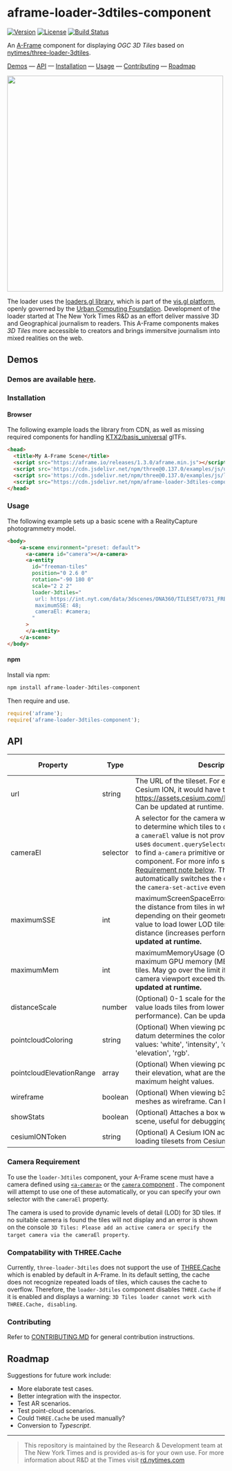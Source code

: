 # aframe-loader-3dtiles-component

[![Version](http://img.shields.io/npm/v/aframe-loader-3dtiles-component.svg?style=flat-square)](https://npmjs.org/package/aframe-loader-3dtiles-component)
[![License](http://img.shields.io/npm/l/aframe-loader-3dtiles-component.svg?style=flat-square)](https://npmjs.org/package/aframe-loader-3dtiles-component)
[![Build Status](https://cloud.drone.io/api/badges/nytimes/aframe-loader-3dtiles-component/status.svg)](https://cloud.drone.io/nytimes/aframe-loader-3dtiles-component)

An [A-Frame](https://aframe.io) component for displaying _OGC 3D Tiles_ based on [nytimes/three-loader-3dtiles](https://github.com/nytimes/three-loader-3dtiles).

[Demos](#demos) &mdash;
[API](#api) &mdash;
[Installation](#installation) &mdash;
[Usage](#usage) &mdash;
[Contributing](#contributing) &mdash;
[Roadmap](#roadmap)


<img src="https://user-images.githubusercontent.com/39962/141192128-3449b84d-8575-4e86-aab3-f615d22a16b5.jpg" width="500px">

The loader uses the [loaders.gl library](https://github.com/visgl/loaders.gl), which is part of the [vis.gl platform](https://vis.gl/), openly governed by the [Urban Computing Foundation](https://uc.foundation/). Development of the loader started at The New York Times R&D as an effort deliver massive 3D and Geographical journalism to readers. This A-Frame components makes _3D Tiles_ more accessible to creators and brings immersitve journalism into mixed realities on the web.

## Demos
### Demos are available [here](https://nytimes.github.io/aframe-loader-3dtiles-component).


### Installation

#### Browser

The following example loads the library from CDN, as well as missing required components for handling [KTX2/basis_universal](https://github.com/BinomialLLC/basis_universal) glTFs.

```html
<head>
  <title>My A-Frame Scene</title>
  <script src="https://aframe.io/releases/1.3.0/aframe.min.js"></script>
  <script src='https://cdn.jsdelivr.net/npm/three@0.137.0/examples/js/utils/WorkerPool.js'></script>
  <script src='https://cdn.jsdelivr.net/npm/three@0.137.0/examples/js/loaders/KTX2Loader.js'></script>
  <script src="https://cdn.jsdelivr.net/npm/aframe-loader-3dtiles-component/dist/aframe-loader-3dtiles-component.min.js"></script>
</head>
```
### Usage

The following example sets up a basic scene with a RealityCapture photogrammetry model.

```html
<body>
    <a-scene environment="preset: default">
      <a-camera id="camera"></a-camera>
      <a-entity
        id="freeman-tiles"
        position="0 2.6 0"
        rotation="-90 180 0"
        scale="2 2 2"
        loader-3dtiles="
         url: https://int.nyt.com/data/3dscenes/ONA360/TILESET/0731_FREEMAN_ALLEY_10M_A_36x8K__10K-PN_50P_DB/tileset_tileset.json; 
         maximumSSE: 48;
         cameraEl: #camera;
        "
      >
      </a-entity>
    </a-scene>
</body>
```

#### npm

Install via npm:

```bash
npm install aframe-loader-3dtiles-component
```

Then require and use.

```js
require('aframe');
require('aframe-loader-3dtiles-component');
```

## API

| Property | Type | Description | Default Value |
|----------|------|-------------|---------------|
| url | string | The URL of the tileset. For example if using Cesium ION, it would have the form: https://assets.cesium.com/[ASSET_ID]/tileset.json. Can be updated at runtime.| '' |
| cameraEl | selector | A selector for the camera whose position is used to determine which tiles to display at which LOD. If a `cameraEl` value is not provided then component uses `document.querySelector('a-scene').camera` to find `a-camera` primitive or entity with `camera` component. For more info see [Camera Requirement note below](#camera-requirement). The component automatically switches the camera in response to the `camera-set-active` event. | '' |
| maximumSSE | int | maximumScreenSpaceError (Optional) determines the distance from tiles in which they are refined, depending on their geometrical size. Increase the value to load lower LOD tiles from the same view distance (increases performance). **Cannot be updated at runtime.** | 16 |
| maximumMem | int | maximumMemoryUsage (Optional) determines maximum GPU memory (MB) to use for displaying tiles. May go over the limit if tiles within the camera viewport exceed that amount. **Cannot be updated at runtime.** | 32 |
| distanceScale | number | (Optional) 0-1 scale for the LOD quality. A lower value loads tiles from lower LODs (increases performance). Can be updated at runtime.| 1.0 |
| pointcloudColoring | string | (Optional) When viewing point clouds, which datum determines the color of a point. Possible values: 'white', 'intensity', 'classification', 'elevation', 'rgb'.| 'white' |
| pointcloudElevationRange | array | (Optional) When viewing point clouds colored by their elevation, what are the minimum and maximum height values.| 0, 400 |
| wireframe | boolean | (Optional) When viewing b3dm (mesh) tiles, show meshes as wireframe. Can be updated at runtime. | false | 
| showStats | boolean | (Optional) Attaches a box with tilestats to the scene, useful for debugging. | false | 
| cesiumIONToken | string | (Optional) A Cesium ION access token when loading tilesets from Cesium ION. | '' |

### Camera Requirement
To use the `loader-3dtiles` component, your A-Frame scene must have a camera defined using [`<a-camera>`](https://aframe.io/docs/1.2.0/primitives/a-camera.html) or the [`camera` component](https://aframe.io/docs/1.2.0/components/camera.html) . The component will attempt to use one of these automatically, or you can specify your own selector with the `cameraEl` property.

The camera is used to provide dynamic levels of detail (LOD) for 3D tiles. If no suitable camera is found the tiles will not display and an error is shown on the console `3D Tiles: Please add an active camera or specify the target camera via the cameraEl property`.

### Compatability with THREE.Cache
Currently, `three-loader-3dtiles` does not support the use of [THREE.Cache](https://threejs.org/docs/#api/en/loaders/Cache) which is enabled by default in A-Frame. In its default setting, the cache does not recognize repeated loads of tiles, which causes the cache to overflow. Therefore, the `loader-3dtiles` component disables `THREE.Cache` if it is enabled and displays a warning: `3D Tiles loader cannot work with THREE.Cache, disabling`.

### Contributing

Refer to [CONTRIBUTING.MD](./CONTRIBUTING.md) for general contribution instructions.


## Roadmap
Suggestions for future work include:

- More elaborate test cases.
- Better integration with the inspector.
- Test AR scenarios.
- Test point-cloud scenarios.
- Could `THREE.Cache` be used manually?
- Conversion to _Typescript_.


 ---

> This repository is maintained by the Research & Development team at The New York Times and is provided as-is for your own use. For more information about R&D at the Times visit [rd.nytimes.com](https://rd.nytimes.com)
